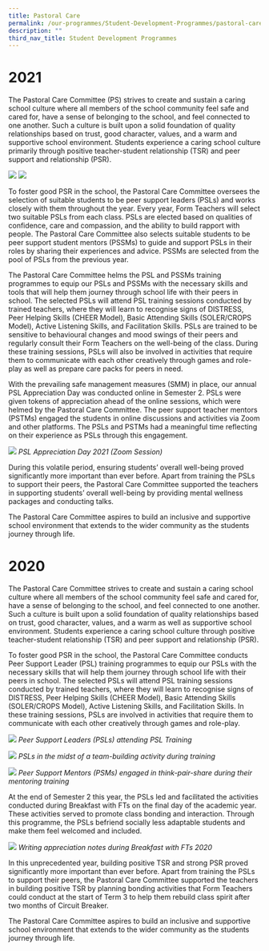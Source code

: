```yaml
---
title: Pastoral Care
permalink: /our-programmes/Student-Development-Programmes/pastoral-care
description: ""
third_nav_title: Student Development Programmes
---
```

# 2021


The Pastoral Care Committee (PS) strives to create and sustain a caring school culture where all members of the school community feel safe and cared for, have a sense of belonging to the school, and feel connected to one another. Such a culture is built upon a solid foundation of quality relationships based on trust, good character, values, and a warm and supportive school environment. Students experience a caring school culture primarily through positive teacher-student relationship (TSR) and peer support and relationship (PSR).

![](/images/IMG20210302162223.jpg)
![](/images/IMG20210302165455.jpg)

To foster good PSR in the school, the Pastoral Care Committee oversees the selection of suitable students to be peer support leaders (PSLs) and works closely with them throughout the year. Every year, Form Teachers will select two suitable PSLs from each class. PSLs are elected based on qualities of confidence, care and compassion, and the ability to build rapport with people. The Pastoral Care Committee also selects suitable students to be peer support student mentors (PSSMs) to guide and support PSLs in their roles by sharing their experiences and advice. PSSMs are selected from the pool of PSLs from the previous year.

The Pastoral Care Committee helms the PSL and PSSMs training programmes to equip our PSLs and PSSMs with the necessary skills and tools that will help them journey through school life with their peers in school. The selected PSLs will attend PSL training sessions conducted by trained teachers, where they will learn to recognise signs of DISTRESS, Peer Helping Skills (CHEER Model), Basic Attending Skills (SOLER/CROPS Model), Active Listening Skills, and Facilitation Skills. PSLs are trained to be sensitive to behavioural changes and mood swings of their peers and regularly consult their Form Teachers on the well-being of the class. During these training sessions, PSLs will also be involved in activities that require them to communicate with each other creatively through games and role-play as well as prepare care packs for peers in need.

  

With the prevailing safe management measures (SMM) in place, our annual PSL Appreciation Day was conducted online in Semester 2. PSLs were given tokens of appreciation ahead of the online sessions, which were helmed by the Pastoral Care Committee. The peer support teacher mentors (PSTMs) engaged the students in online discussions and activities via Zoom and other platforms. The PSLs and PSTMs had a meaningful time reflecting on their experience as PSLs through this engagement.

![](/images/S3%20PSL%20Appreciation.png)
*PSL Appreciation Day 2021 (Zoom Session)*

During this volatile period, ensuring students’ overall well-being proved significantly more important than ever before. Apart from training the PSLs to support their peers, the Pastoral Care Committee supported the teachers in supporting students’ overall well-being by providing mental wellness packages and conducting talks.  

The Pastoral Care Committee aspires to build an inclusive and supportive school environment that extends to the wider community as the students journey through life.

  

# 2020

The Pastoral Care Committee strives to create and sustain a caring school culture where all members of the school community feel safe and cared for, have a sense of belonging to the school, and feel connected to one another. Such a culture is built upon a solid foundation of quality relationships based on trust, good character, values, and a warm as well as supportive school environment. Students experience a caring school culture through positive teacher-student relationship (TSR) and peer support and relationship (PSR).

To foster good PSR in the school, the Pastoral Care Committee conducts Peer Support Leader (PSL) training programmes to equip our PSLs with the necessary skills that will help them journey through school life with their peers in school. The selected PSLs will attend PSL training sessions conducted by trained teachers, where they will learn to recognise signs of DISTRESS, Peer Helping Skills (CHEER Model), Basic Attending Skills (SOLER/CROPS Model), Active Listening Skills, and Facilitation Skills. In these training sessions, PSLs are involved in activities that require them to communicate with each other creatively through games and role-play.

![](/images/PSL%20Training.jpg)
*Peer Support Leaders (PSLs) attending PSL Training*

![](/images/PSL%20Team%20Building%20Activity.jpg)
*PSLs in the midst of a team-building activity during training*

![](/images/Peer%20Support%20Mentors%20doing%20Think%20Pair%20Share.jpg)
*Peer Support Mentors (PSMs) engaged in think-pair-share during their mentoring training*

At the end of Semester 2 this year, the PSLs led and facilitated the activities conducted during Breakfast with FTs on the final day of the academic year. These activities served to promote class bonding and interaction. Through this programme, the PSLs befriend socially less adaptable students and make them feel welcomed and included.

![](/images/Breakfast%20with%20FT%202020%20-%20writing%20appreciation%20cards.jpg)
*Writing appreciation notes during Breakfast with FTs 2020*

In this unprecedented year, building positive TSR and strong PSR proved significantly more important than ever before. Apart from training the PSLs to support their peers, the Pastoral Care Committee supported the teachers in building positive TSR by planning bonding activities that Form Teachers could conduct at the start of Term 3 to help them rebuild class spirit after two months of Circuit Breaker.  

The Pastoral Care Committee aspires to build an inclusive and supportive school environment that extends to the wider community as the students journey through life.